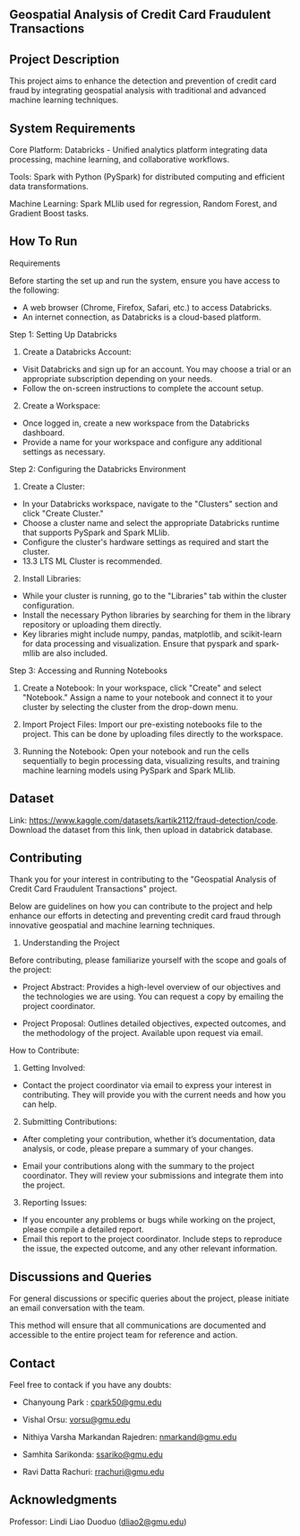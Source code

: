 Geospatial Analysis of Credit Card Fraudulent Transactions
--------------
 

Project Description
-----------
This project aims to enhance the detection and prevention of credit card fraud by integrating geospatial analysis with traditional and advanced machine learning techniques.

System Requirements
-------------------
Core Platform: Databricks - Unified analytics platform integrating data processing, machine learning, and collaborative workflows.​

Tools: Spark with Python (PySpark) for distributed computing and efficient data transformations.​

Machine Learning: Spark MLlib used for regression, Random Forest, and Gradient Boost tasks.​




How To Run
------------
Requirements

Before starting the set up and run the system, ensure you have access to the following:

- A web browser (Chrome, Firefox, Safari, etc.) to access Databricks.
- An internet connection, as Databricks is a cloud-based platform.

Step 1: Setting Up Databricks

1. Create a Databricks Account:

- Visit Databricks and sign up for an account. You may choose a trial or an appropriate subscription depending on your needs.
- Follow the on-screen instructions to complete the account setup.

2. Create a Workspace:
- Once logged in, create a new workspace from the Databricks dashboard.
- Provide a name for your workspace and configure any additional settings as necessary.

Step 2: Configuring the Databricks Environment
1. Create a Cluster:
- In your Databricks workspace, navigate to the "Clusters" section and click "Create Cluster."
- Choose a cluster name and select the appropriate Databricks runtime that supports PySpark and Spark MLlib.
- Configure the cluster's hardware settings as required and start the cluster.
- 13.3 LTS ML Cluster is recommended.

2. Install Libraries:
- While your cluster is running, go to the "Libraries" tab within the cluster configuration.
- Install the necessary Python libraries by searching for them in the library repository or uploading them directly. 
- Key libraries might include numpy, pandas, matplotlib, and scikit-learn for data processing and visualization. Ensure that pyspark and spark-mllib are also included.

Step 3: Accessing and Running Notebooks
1. Create a Notebook:
In your workspace, click "Create" and select "Notebook."
Assign a name to your notebook and connect it to your cluster by selecting the cluster from the drop-down menu.

2. Import Project Files:
Import our pre-existing notebooks file to the project. This can be done by uploading files directly to the workspace.

3. Running the Notebook:
Open your notebook and run the cells sequentially to begin processing data, visualizing results, and training machine learning models using PySpark and Spark MLlib.


Dataset
-------
Link: https://www.kaggle.com/datasets/kartik2112/fraud-detection/code.
Download the dataset from this link, then upload in databrick database.


Contributing
------------
Thank you for your interest in contributing to the "Geospatial Analysis of Credit Card Fraudulent Transactions" project. 

Below are guidelines on how you can contribute to the project and help enhance our efforts in detecting and preventing credit card fraud through innovative geospatial and machine learning techniques.

1. Understanding the Project

Before contributing, please familiarize yourself with the scope and goals of the project:

- Project Abstract: Provides a high-level overview of our objectives and the technologies we are using. You can request a copy by emailing the project coordinator.

- Project Proposal: Outlines detailed objectives, expected outcomes, and the methodology of the project. Available upon request via email.

How to Contribute:

1. Getting Involved:

- Contact the project coordinator via email to express your interest in contributing. They will provide you with the current needs and how you can help.

2. Submitting Contributions:

- After completing your contribution, whether it’s documentation, data analysis, or code, please prepare a summary of your changes.

- Email your contributions along with the summary to the project coordinator. They will review your submissions and integrate them into the project.

3. Reporting Issues:

- If you encounter any problems or bugs while working on the project, please compile a detailed report.
- Email this report to the project coordinator. Include steps to reproduce the issue, the expected outcome, and any other relevant information.

Discussions and Queries
-------
For general discussions or specific queries about the project, please initiate an email conversation with the team.

This method will ensure that all communications are documented and accessible to the entire project team for reference and action.

Contact
-------
Feel free to contack if you have any doubts:

- Chanyoung Park : cpark50@gmu.edu

- Vishal Orsu: vorsu@gmu.edu

- Nithiya Varsha Markandan Rajedren:        nmarkand@gmu.edu

- Samhita Sarikonda: ssariko@gmu.edu

- Ravi Datta Rachuri: rrachuri@gmu.edu

Acknowledgments
---------------
Professor: Lindi Liao Duoduo (dliao2@gmu.edu)
